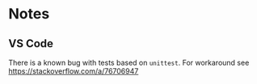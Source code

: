 # Notes

## VS Code
There is a known bug with tests based on `unittest`. For workaround see https://stackoverflow.com/a/76706947 